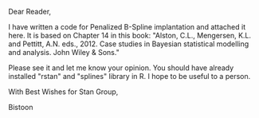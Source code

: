 Dear Reader,

I have written a code for Penalized B-Spline implantation and attached it here. It is based on Chapter 14 in this book: "Alston, C.L., Mengersen, K.L. and Pettitt, A.N. eds., 2012. Case studies in Bayesian statistical modelling and analysis. John Wiley & Sons."

Please see it and let me know your opinion. You should have already installed "rstan" and "splines" library in R. I hope to be useful to a person.


With Best Wishes for Stan Group,

Bistoon
